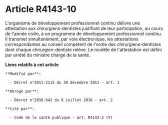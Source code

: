 # Article R4143-10

L'organisme de développement professionnel continu délivre une attestation aux chirurgiens-dentistes justifiant de leur
participation, au cours de l'année civile, à un programme de développement professionnel continu. Il transmet simultanément,
par voie électronique, les attestations correspondantes au conseil compétent de l'ordre des chirurgiens-dentistes dont chaque
chirurgien-dentiste relève. Le modèle de l'attestation est défini par arrêté du ministre chargé de la santé.

**Liens relatifs à cet article**

	**Modifié par**:

	  - Décret n°2011-2115 du 30 décembre 2011 - art. 1

	**Abrogé par**:

	  - Décret n°2016-942 du 8 juillet 2016 - art. 2

	**Cité par**:

	  - Code de la santé publique - art. R4143-3 (V)
